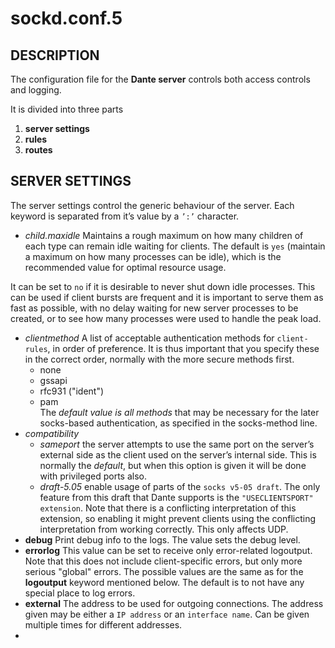 # sockd.conf.5
## DESCRIPTION
The configuration file for the **Dante server** controls both access controls and logging.

It is divided into three parts
  1. **server settings**
  2. **rules**
  3. **routes**

## SERVER SETTINGS
The server settings control the generic behaviour of the server.  Each keyword is separated from it’s value
by a `’:’` character.
  * *child.maxidle*      Maintains a rough maximum on how many children of each type can remain idle waiting for clients. 
The default is `yes` (maintain a maximum on how many processes can be idle), which is the recommended value for
optimal resource usage. 

It can be set to `no` if it is desirable to never shut down idle processes.  This can be used if client bursts
are  frequent  and  it  is  important  to serve them as fast as possible, with no delay waiting for new server
processes to be created, or to see how many processes were used to handle the peak load.
  * *clientmethod*   A list of acceptable authentication methods for `client-rules`, in order of preference.
It is thus important that you  specify  these  in the correct order, normally with the more secure methods first.
    * none
    * gssapi
    * rfc931 ("ident")
    * pam  
The  *default value is all methods* that may be necessary for the later socks-based authentication,
as specified in the socks-method line.
  * *compatibility*
    * *sameport*  the server attempts to use the same port on the server’s external side as the client
used  on  the  server’s internal side.  This is normally the *default*,
but when this option is given it will be done with privileged ports also.
    * *draft-5.05* enable usage of parts of the `socks v5-05 draft`.  The only feature from this draft that
Dante supports is the `"USECLIENTSPORT" extension`.  Note that there is a conflicting interpretation of this extension,
so enabling  it  might  prevent  clients  using the conflicting interpretation from working correctly.
This only affects UDP.
  * **debug**  Print debug info to the logs.  The value sets the debug level.
  * **errorlog**  This  value  can  be set to receive only error-related logoutput.  Note that this does not include
client-specific errors, but only more serious "global" errors. The possible values are the same as for the **logoutput**
keyword mentioned below. The default  is  to  not have any special place to log errors.
  * **external**   The  address to be used for outgoing connections.  The address given may be either a `IP address` or an `interface name`.
Can be given multiple times for different addresses.
  * 
